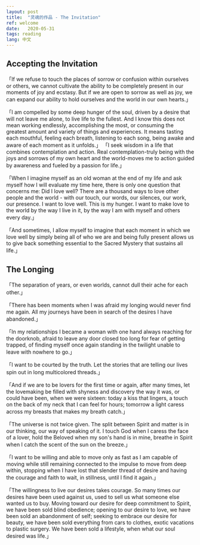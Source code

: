 ```yaml
---
layout: post
title:  "灵魂的作品 - The Invitation"
ref: welcome
date:   2020-05-31
tags: reading
lang: 中文
---
```

## Accepting the Invitation
「If we refuse to touch the places of sorrow or confusion within ourselves or others, we cannot cultivate the ability to be completely present in our moments of joy and ecstasy. But if we are open to sorrow as well as joy, we can expand our ability to hold ourselves and the world in our own hearts.」

「I am compelled by some deep hunger of the soul, driven by a desire that will not leave me alone, to live life to the fullest. And I know this does not mean working endlessly, accomplishing the most, or consuming the greatest amount and variety of things and experiences. It means tasting each mouthful, feeling each breath, listening to each song, being awake and aware of each moment as it unfolds.」
「I seek wisdom in a life that combines contemplation and action. Real contemplation-truly being with the joys and sorrows of my own heart and the world-moves me to action guided by awareness and fueled by a passion for life.」

「When I imagine myself as an old woman at the end of my life and ask myself how I will evaluate my time here, there is only one question that concerns me: Did I love well? There are a thousand ways to love other people and the world - with our touch, our words, our silences, our work, our presence. I want to love well. This is my hunger. I want to make love to the world by the way I live in it, by the way I am with myself and others every day.」

「And sometimes, I allow myself to imagine that each moment in which we love well by simply being all of who we are and being fully present allows us to give back something essential to the Sacred Mystery that sustains all life.」

## The Longing
「The separation of years, or even worlds, cannot dull their ache for each other.」

「There has been moments when I was afraid my longing would never find me again. All my journeys have been in search of the desires I have abandoned.」

「In my relationships I became a woman with one hand always reaching for the doorknob, afraid to leave any door closed too long for fear of getting trapped, of finding myself once again standing in the twilight unable to leave with nowhere to go.」

「I want to be courted by the truth. Let the stories that are telling our lives spin out in long multicolored threads.」

「And if we are to be lovers for the first time or again, after many times, let the lovemaking be filled with shyness and discovery the way it was, or could have been, when we were sixteen: today a kiss that lingers, a touch on the back of my neck that I can feel for hours; tomorrow a light caress across my breasts that makes my breath catch.」

「The universe is not twice given. The split between Spirit and matter is in our thinking, our way of speaking of it. I touch God when I caress the face of a lover, hold the Beloved when my son's hand is in mine, breathe in Spirit when I catch the scent of the sun on the breeze.」

「I want to be willing and able to move only as fast as I am capable of moving while still remaining connected to the impulse to move from deep within, stopping when I have lost that slender thread of desire and having the courage and faith to wait, in stillness, until I find it again.」

「The willingness to live our desires takes courage. So many times our desires have been used against us, used to sell us what someone else wanted us to buy. Moving toward our desire for deep commitment to Spirit, we have been sold blind obedience; opening to our desire to love, we have been sold an abandonment of self; seeking to embrace our desire for beauty, we have been sold everything from cars to clothes, exotic vacations to plastic surgery. We have been sold a lifestyle, when what our soul desired was life.」